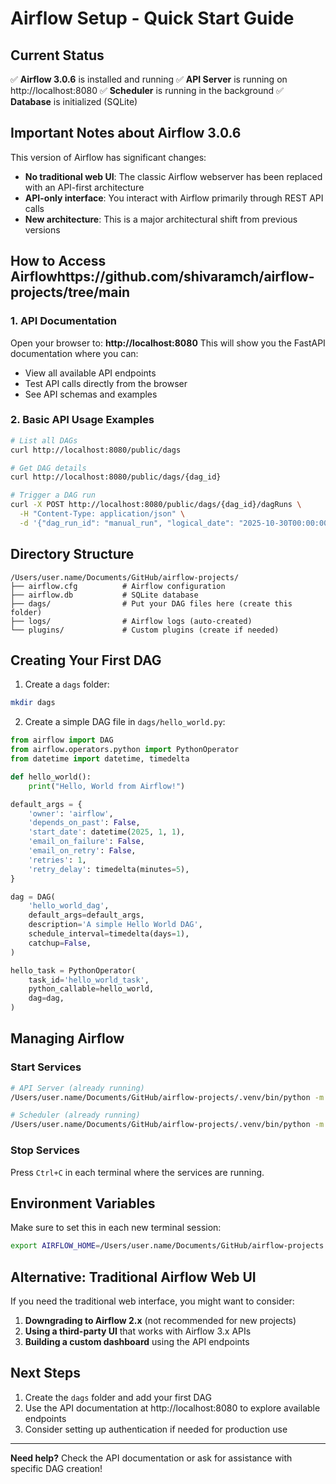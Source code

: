 # Airflow Setup - Quick Start Guide

## Current Status
✅ **Airflow 3.0.6** is installed and running
✅ **API Server** is running on http://localhost:8080
✅ **Scheduler** is running in the background
✅ **Database** is initialized (SQLite)

## Important Notes about Airflow 3.0.6

This version of Airflow has significant changes:
- **No traditional web UI**: The classic Airflow webserver has been replaced with an API-first architecture
- **API-only interface**: You interact with Airflow primarily through REST API calls
- **New architecture**: This is a major architectural shift from previous versions

## How to Access Airflowhttps://github.com/shivaramch/airflow-projects/tree/main

### 1. API Documentation
Open your browser to: **http://localhost:8080**
This will show you the FastAPI documentation where you can:
- View all available API endpoints
- Test API calls directly from the browser
- See API schemas and examples

### 2. Basic API Usage Examples

```bash
# List all DAGs
curl http://localhost:8080/public/dags

# Get DAG details
curl http://localhost:8080/public/dags/{dag_id}

# Trigger a DAG run
curl -X POST http://localhost:8080/public/dags/{dag_id}/dagRuns \
  -H "Content-Type: application/json" \
  -d '{"dag_run_id": "manual_run", "logical_date": "2025-10-30T00:00:00Z"}'
```

## Directory Structure
```
/Users/user.name/Documents/GitHub/airflow-projects/
├── airflow.cfg          # Airflow configuration
├── airflow.db           # SQLite database
├── dags/                # Put your DAG files here (create this folder)
├── logs/                # Airflow logs (auto-created)
└── plugins/             # Custom plugins (create if needed)
```

## Creating Your First DAG

1. Create a `dags` folder:
```bash
mkdir dags
```

2. Create a simple DAG file in `dags/hello_world.py`:
```python
from airflow import DAG
from airflow.operators.python import PythonOperator
from datetime import datetime, timedelta

def hello_world():
    print("Hello, World from Airflow!")

default_args = {
    'owner': 'airflow',
    'depends_on_past': False,
    'start_date': datetime(2025, 1, 1),
    'email_on_failure': False,
    'email_on_retry': False,
    'retries': 1,
    'retry_delay': timedelta(minutes=5),
}

dag = DAG(
    'hello_world_dag',
    default_args=default_args,
    description='A simple Hello World DAG',
    schedule_interval=timedelta(days=1),
    catchup=False,
)

hello_task = PythonOperator(
    task_id='hello_world_task',
    python_callable=hello_world,
    dag=dag,
)
```

## Managing Airflow

### Start Services
```bash
# API Server (already running)
/Users/user.name/Documents/GitHub/airflow-projects/.venv/bin/python -m airflow api-server --port 8080

# Scheduler (already running)
/Users/user.name/Documents/GitHub/airflow-projects/.venv/bin/python -m airflow scheduler
```

### Stop Services
Press `Ctrl+C` in each terminal where the services are running.

## Environment Variables
Make sure to set this in each new terminal session:
```bash
export AIRFLOW_HOME=/Users/user.name/Documents/GitHub/airflow-projects
```

## Alternative: Traditional Airflow Web UI

If you need the traditional web interface, you might want to consider:
1. **Downgrading to Airflow 2.x** (not recommended for new projects)
2. **Using a third-party UI** that works with Airflow 3.x APIs
3. **Building a custom dashboard** using the API endpoints

## Next Steps
1. Create the `dags` folder and add your first DAG
2. Use the API documentation at http://localhost:8080 to explore available endpoints
3. Consider setting up authentication if needed for production use

---
**Need help?** Check the API documentation or ask for assistance with specific DAG creation!
